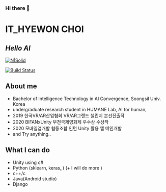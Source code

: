 ### Hi there 👋
# IT_HYEWON CHOI
## _Hello AI_

[![N|Solid](https://cldup.com/dTxpPi9lDf.thumb.png)](https://nodesource.com/products/nsolid)  


[![Build Status](https://travis-ci.org/joemccann/dillinger.svg?branch=master)](https://travis-ci.org/joemccann/dillinger)

## About me

- Bachelor of Intelligence Technology in AI Convergence, Soongsil Univ. Korea
- undergraduate research student in HUMANE Lab, AI for human, 
- 2019 한국VR/AR산업협회 VR/AR그랜드 챌린지 본선진출작 <Musictopia>
- 2020 BIFANxUnity 부천국제영화제 우수상 수상작 <Iridiscent>
- 2020 모바일앱개발 협동조합 인턴 Unity 활용 앱 메인개발
- and Try anything.. 
## What I can do
- Unity using c#
- Python (sklearn, keras,,) (+ I will do more )
- c++/c
- Java(Android studio)
- Django

<!--
**soohi0/soohi0** is a ✨ _special_ ✨ repository because its `README.md` (this file) appears on your GitHub profile.

Here are some ideas to get you started:

- 🔭 I’m currently working on ...
- 🌱 I’m currently learning ...
- 👯 I’m looking to collaborate on ...
- 🤔 I’m looking for help with ...
- 💬 Ask me about ...
- 📫 How to reach me: ...
- 😄 Pronouns: ...
- ⚡ Fun fact: ...
-->
